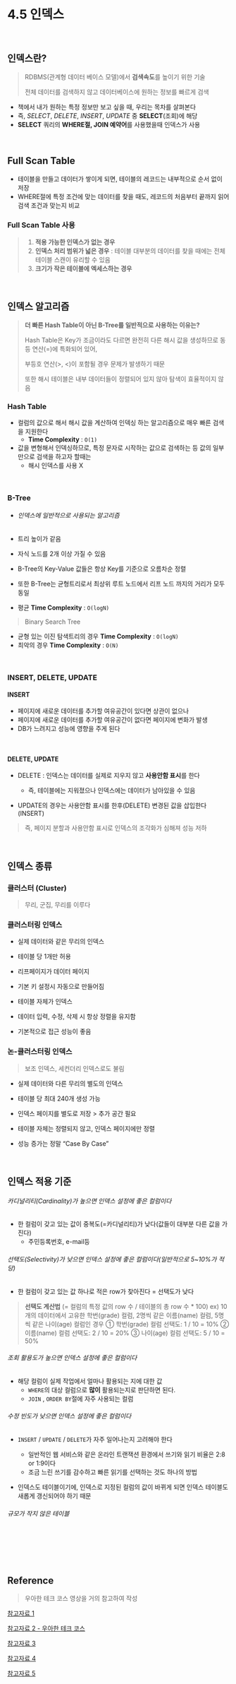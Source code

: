 # 4.5 인덱스

<br>

## 인덱스란?

> RDBMS(관계형 데이터 베이스 모델)에서 **검색속도**를 높이기 위한 기술
>
> 전체 데이터를 검색하지 않고 데이터베이스에 원하는 정보를 빠르게 검색

- 책에서 내가 원하는 특정 정보만 보고 싶을 때, 우리는 목차를 살펴본다
- 즉, *SELECT*, *DELETE*, *INSERT*, *UPDATE* 중 **SELECT**(조회)에 해당
- **SELECT** 쿼리의 **WHERE절, JOIN 예약어**를 사용했을때 인덱스가 사용

<br>

##  Full Scan Table

- 테이블을 만들고 데이터가 쌓이게 되면, 테이블의 레코드는 내부적으로 순서 없이 저장
- WHERE절에 특정 조건에 맞는 데이터를 찾을 때도, 레코드의 처음부터 끝까지 읽어 검색 조건과 맞는지 비교

### Full Scan Table 사용

>1. **적용 가능한 인덱스가 없는 경우**
>2. **인덱스 처리 범위가 넓은 경우** : 테이블 대부분의 데이터를 찾을 때에는 전체 테이블 스캔이 유리할 수 있음
>3. **크기가 작은 테이블에 엑세스하는 경우**

<br>

## 인덱스 알고리즘

> **더 빠른 Hash Table이 아닌 B-Tree를 일반적으로 사용하는 이유는?**
>
> Hash Table은 Key가 조금이라도 다르면 완전히 다른 해시 값을 생성하므로 동등 연산(=)에 특화되어 있어,
>
> 부등호 연산(>, <)이 포함될 경우 문제가 발생하기 때문 
>
> 또한 해시 테이블은 내부 데이터들이 정렬되어 있지 않아 탐색이 효율적이지 않음

### Hash Table

- 컬럼의 값으로 해서 해시 값을 계산하여 인덱싱 하는 알고리즘으로 매우 빠른 검색을 지원한다 
  - **Time Complexity** : `O(1)`
- 값을 변형해서 인덱싱하므로, 특정 문자로 시작하는 값으로 검색하는 등 값의 일부만으로 검색을 하고자 할때는 
  - 해시 인덱스를 사용 X

<br>

### B-Tree

- ###### 인덱스에 일반적으로 사용되는 알고리즘

- 트리 높이가 같음

- 자식 노드를 2개 이상 가질 수 있음

- B-Tree의 Key-Value 값들은 항상 Key를 기준으로 오름차순 정렬

- 또한 B-Tree는 균형트리로서 최상위 루트 노드에서 리프 노드 까지의 거리가 모두 동일

- 평균 **Time Complexity** : `O(logN)`

>  Binary Search Tree

- 균형 있는 이진 탐색트리의 경우 **Time Complexity** :  `O(logN)`
- 최악의 경우 **Time Complexity** : `O(N)`

<br>

### INSERT, DELETE, UPDATE

#### INSERT

- 페이지에 새로운 데이터를 추가할 여유공간이 있다면 상관이 없으나
- 페이지에 새로운 데이터를 추가할 여유공간이 없다면 페이지에 변화가 발생
- DB가 느려지고 성능에 영향을 주게 된다

<br>

#### DELETE, UPDATE

- DELETE : 인덱스는 데이터를 실제로 지우지 않고 **사용안함 표시**를 한다
  - 즉, 테이블에는 지워졌으나 인덱스에는 데이터가 남아있을 수 있음

- UPDATE의 경우는 사용안함 표시를 한후(DELETE) 변경된 값을 삽입한다(INSERT)

> 즉, 페이지 분할과 사용안함 표시로 인덱스의 조각화가 심해져 성능 저하

<br>

## 인덱스 종류

### 클러스터 (Cluster)

> 무리, 군집, 무리를 이루다

### 클러스터링 인덱스

- 실제 데이터와 같은 무리의 인덱스

- 테이블 당 1개만 허용
- 리프페이지가 데이터 페이지
- 기본 키 설정시 자동으로 만들어짐
- 테이블 자체가 인덱스
- 데이터 입력, 수정, 삭제 시 항상 정렬을 유지함
- 기본적으로 접근 성능이 좋음

### 논-클러스터링 인덱스

> 보조 인덱스, 세컨더리 인덱스로도 불림

- 실제 데이터와 다른 무리의 별도의 인덱스

- 테이블 당 최대 240개 생성 가능
- 인덱스 페이지를 별도로 저장 > 추가 공간 필요
- 테이블 자체는 정렬되지 않고, 인덱스 페이지에만 정렬
- 성능 증가는 정말 “Case By Case”

<br>

## 인덱스 적용 기준

###### 카디널리티(Cardinality)가 높으면 인덱스 설정에 좋은 컬럼이다

- 한 컬럼이 갖고 있는 값이 중복도(=카디널리티)가 낮다(값들이 대부분 다른 값을 가진다)
  - 주민등록번호, e-mail등

###### 선택도(Selectivity)가 낮으면 인덱스 설정에 좋은 컬럼이다(일반적으로 5~10%가 적당)

- 한 컬럼이 갖고 있는 값 하나로 적은 row가 찾아진다 = 선택도가 낮다

> **선택도 계산법** (= 컬럼의 특정 값의 row 수 / 테이블의 총 row 수 * 100)
> ex) 10개의 데이터에서 고유한 학번(grade) 컬럼, 2명씩 같은 이름(name) 컬럼, 5명씩 같은 나이(age) 컬럼인 경우
> ① 학번(grade) 컬럼 선택도: 1 / 10 = 10%
> ② 이름(name) 컬럼 선택도: 2 / 10 = 20%
> ③ 나이(age) 컬럼 선택도: 5 / 10 = 50%

###### 조회 활용도가 높으면 인덱스 설정에 좋은 컬럼이다

- 해당 컬럼이 실제 작업에서 얼마나 활용되는 지에 대한 값
  - `WHERE`의 대상 컬럼으로 **많이** 활용되는지로 판단하면 된다.
  - `JOIN` , `ORDER BY`절에 자주 사용되는 컬럼


###### 수정 빈도가 낮으면 인덱스 설정에 좋은 컬럼이다

- `INSERT` / `UPDATE` / `DELETE`가 자주 일어나는지 고려해야 한다
  - 일반적인 웹 서비스와 같은 온라인 트랜잭션 환경에서 쓰기와 읽기 비율은 2:8 or 1:9이다
  - 조금 느린 쓰기를 감수하고 빠른 읽기를 선택하는 것도 하나의 방법

- 인덱스도 테이블이기에, 인덱스로 지정된 컬럼의 값이 바뀌게 되면 인덱스 테이블도 새롭게 갱신되어야 하기 때문

###### 규모가 작지 않은 테이블

<br>

<br>

<br>

<br>

## Reference

> 우아한 테크 코스 영상을 거의 참고하여 작성

[참고자료 1](https://velog.io/@gillog/SQL-Index%EC%9D%B8%EB%8D%B1%EC%8A%A4)

[참고자료 2 - 우아한 테크 코스](https://www.youtube.com/watch?v=edpYzFgHbqs)

[참고자료 3](https://choicode.tistory.com/27)

[참고자료 4](https://tecoble.techcourse.co.kr/post/2021-09-18-db-index/)

[참고자료 5](https://velog.io/@jwpark06/%ED%9A%A8%EA%B3%BC%EC%A0%81%EC%9D%B8-DB-index-%EC%84%A4%EC%A0%95%ED%95%98%EA%B8%B0)

